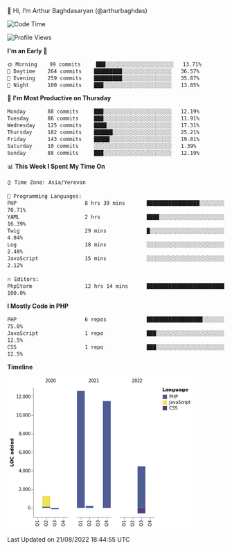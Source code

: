 👋 Hi, I’m Arthur Baghdasaryan (@arthurbaghdas)


<!--START_SECTION:waka-->
![Code Time](http://img.shields.io/badge/Code%20Time-228%20hrs%2019%20mins-blue)

![Profile Views](http://img.shields.io/badge/Profile%20Views-0-blue)

**I'm an Early 🐤** 

```text
🌞 Morning    99 commits     ███░░░░░░░░░░░░░░░░░░░░░░   13.71% 
🌆 Daytime    264 commits    █████████░░░░░░░░░░░░░░░░   36.57% 
🌃 Evening    259 commits    █████████░░░░░░░░░░░░░░░░   35.87% 
🌙 Night      100 commits    ███░░░░░░░░░░░░░░░░░░░░░░   13.85%

```
📅 **I'm Most Productive on Thursday** 

```text
Monday       88 commits     ███░░░░░░░░░░░░░░░░░░░░░░   12.19% 
Tuesday      86 commits     ███░░░░░░░░░░░░░░░░░░░░░░   11.91% 
Wednesday    125 commits    ████░░░░░░░░░░░░░░░░░░░░░   17.31% 
Thursday     182 commits    ██████░░░░░░░░░░░░░░░░░░░   25.21% 
Friday       143 commits    █████░░░░░░░░░░░░░░░░░░░░   19.81% 
Saturday     10 commits     ░░░░░░░░░░░░░░░░░░░░░░░░░   1.39% 
Sunday       88 commits     ███░░░░░░░░░░░░░░░░░░░░░░   12.19%

```


📊 **This Week I Spent My Time On** 

```text
⌚︎ Time Zone: Asia/Yerevan

💬 Programming Languages: 
PHP                      8 hrs 39 mins       █████████████████░░░░░░░░   70.71% 
YAML                     2 hrs               ████░░░░░░░░░░░░░░░░░░░░░   16.39% 
Twig                     29 mins             █░░░░░░░░░░░░░░░░░░░░░░░░   4.04% 
Log                      18 mins             ░░░░░░░░░░░░░░░░░░░░░░░░░   2.48% 
JavaScript               15 mins             ░░░░░░░░░░░░░░░░░░░░░░░░░   2.12%

🔥 Editors: 
PhpStorm                 12 hrs 14 mins      █████████████████████████   100.0%

```

**I Mostly Code in PHP** 

```text
PHP                      6 repos             ██████████████████░░░░░░░   75.0% 
JavaScript               1 repo              ███░░░░░░░░░░░░░░░░░░░░░░   12.5% 
CSS                      1 repo              ███░░░░░░░░░░░░░░░░░░░░░░   12.5%

```


**Timeline**

![Chart not found](https://raw.githubusercontent.com/arthurbaghdas/arthurbaghdas/main/charts/bar_graph.png) 


 Last Updated on 21/08/2022 18:44:55 UTC
<!--END_SECTION:waka-->
